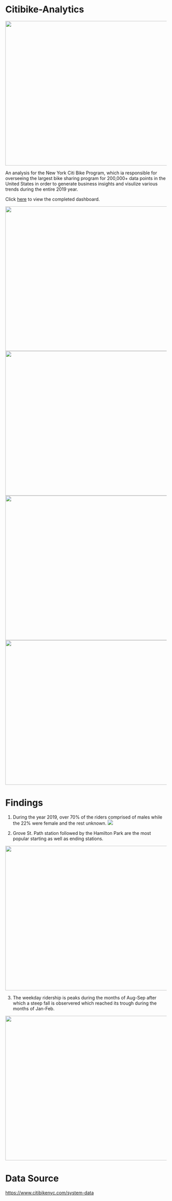 # Citibike-Analytics

<img src="Images/Image_1.png" width="650" height="450">

An analysis for the New York Citi Bike Program, which ia responsible for overseeing the largest bike sharing program for 200,000+ data points in the United States in order to generate business insights and visulize various trends during the entire 2019 year. 

Click [here](https://public.tableau.com/profile/aditya.bhatnagar3494#!/vizhome/2019CitiBikeAnalysis/MileageofBikes?publish=yes) to view the completed dashboard.

<img src="Images/Chart_1.png" width="650" height="450">

<img src="Images/Chart_4.png" width="750" height="450">

<img src="Images/Chart_2.png" width="650" height="450">

<img src="Images/Chart_3.png" width="650" height="450">

# Findings
1) During the year 2019, over 70% of the riders comprised of males while the 22% were female and the rest unknown. 
![](Images/Gender.png)

2) Grove St. Path station followed by the Hamilton Park are the most popular starting as well as ending stations.
<img src="Images/Top_Stations.png" width="650" height="450">

3) The weekday ridership is peaks during the months of Aug-Sep after which a steep fall is observered which reached its trough during the months of Jan-Feb. 
<img src="Images/Weekday_Ridership.png" width="650" height="450">

# Data Source
https://www.citibikenyc.com/system-data
